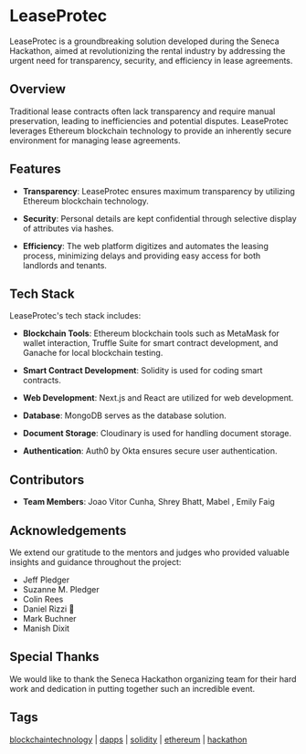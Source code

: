 # LeaseProtec

LeaseProtec is a groundbreaking solution developed during the Seneca Hackathon, aimed at revolutionizing the rental industry by addressing the urgent need for transparency, security, and efficiency in lease agreements.

## Overview

Traditional lease contracts often lack transparency and require manual preservation, leading to inefficiencies and potential disputes. LeaseProtec leverages Ethereum blockchain technology to provide an inherently secure environment for managing lease agreements.

## Features

- **Transparency**: LeaseProtec ensures maximum transparency by utilizing Ethereum blockchain technology.
  
- **Security**: Personal details are kept confidential through selective display of attributes via hashes.
  
- **Efficiency**: The web platform digitizes and automates the leasing process, minimizing delays and providing easy access for both landlords and tenants.

## Tech Stack

LeaseProtec's tech stack includes:

- **Blockchain Tools**: Ethereum blockchain tools such as MetaMask for wallet interaction, Truffle Suite for smart contract development, and Ganache for local blockchain testing.
  
- **Smart Contract Development**: Solidity is used for coding smart contracts.
  
- **Web Development**: Next.js and React are utilized for web development.
  
- **Database**: MongoDB serves as the database solution.
  
- **Document Storage**: Cloudinary is used for handling document storage.
  
- **Authentication**: Auth0 by Okta ensures secure user authentication.

## Contributors

- **Team Members**: Joao Vitor Cunha, Shrey Bhatt, Mabel , Emily Faig

## Acknowledgements

We extend our gratitude to the mentors and judges who provided valuable insights and guidance throughout the project:

- Jeff Pledger
- Suzanne M. Pledger
- Colin Rees
- Daniel Rizzi 🦉
- Mark Buchner
- Manish Dixit

## Special Thanks

We would like to thank the Seneca Hackathon organizing team for their hard work and dedication in putting together such an incredible event.

## Tags

[blockchaintechnology](#) | [dapps](#) | [solidity](#) | [ethereum](#) | [hackathon](#)
